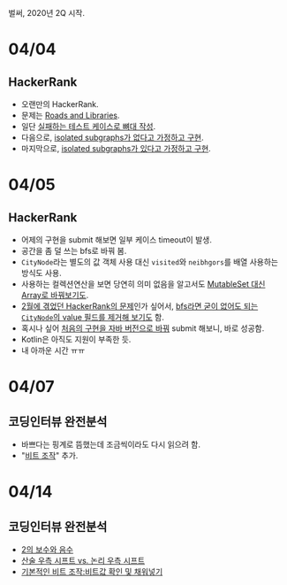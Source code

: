 벌써, 2020년 2Q 시작.

# 04/04

## HackerRank

- 오랜만의 HackerRank.
- 문제는 [Roads and Libraries](https://www.hackerrank.com/challenges/torque-and-development/problem?h_l=interview&playlist_slugs%5B%5D=interview-preparation-kit&playlist_slugs%5B%5D=graphs).
- 일단 [실패하는 테스트 케이스로 뼈대 작성](https://github.com/codehumane/algorithm/commit/13ee91e20ecf167896feb4e8ef38726083d994b1).
- 다음으로, [isolated subgraphs가 없다고 가정하고 구현](https://github.com/codehumane/algorithm/commit/dccefc9b79126b2209dcda21d4309da99c0386b1).
- 마지막으로, [isolated subgraphs가 있다고 가정하고 구현](https://github.com/codehumane/algorithm/commit/ad7bc984ca705a52ee724346bb89b972a3a70be9).

# 04/05

## HackerRank

- 어제의 구현을 submit 해보면 일부 케이스 timeout이 발생.
- 공간을 좀 덜 쓰는 bfs로 바꿔 봄.
- `CityNode`라는 별도의 값 객체 사용 대신 `visited`와 `neibhgors`를 배열 사용하는 방식도 사용.
- 사용하는 컬렉션연산을 보면 당연히 의미 없음을 알고서도 [MutableSet 대신 Array로 바꿔보기도](https://github.com/codehumane/algorithm/commit/d400c63c197897da59c596dc6a9c8e0c0d962183).
- [2월에 겪었던 HackerRank의 문제](https://github.com/codehumane/what-i-learned/blob/master/til/2020-1Q.md#0202)인가 싶어서, [bfs라면 굳이 없어도 되는 `CityNode`의 value 필드를 제거해 보기도](https://github.com/codehumane/algorithm/commit/ada59d33064d7fe7de3b0db0646266ffa6537ae7) 함.
- 혹시나 싶어 [처음의 구현을 자바 버전으로 바꿔](https://github.com/codehumane/algorithm/commit/8863c422a182b2b2afd299f00037abbbced12bc3) submit 해보니, 바로 성공함.
- Kotlin은 아직도 지원이 부족한 듯.
- 내 아까운 시간 ㅠㅠ

# 04/07

## 코딩인터뷰 완전분석

- 바쁘다는 핑계로 뜸했는데 조금씩이라도 다시 읽으려 함.
- "[비트 조작](https://github.com/codehumane/what-i-learned/blob/master/book/ctci/README.md#%EB%B9%84%ED%8A%B8-%EC%A1%B0%EC%9E%91)" 추가.

# 04/14

## 코딩인터뷰 완전분석

- [2의 보수와 음수](https://github.com/codehumane/what-i-learned/blob/master/book/ctci/README.md#2%EC%9D%98-%EB%B3%B4%EC%88%98%EC%99%80-%EC%9D%8C%EC%88%98)
- [산술 우측 시프트 vs. 논리 우측 시프트](https://github.com/codehumane/what-i-learned/blob/master/book/ctci/README.md#%EC%82%B0%EC%88%A0-%EC%9A%B0%EC%B8%A1-%EC%8B%9C%ED%94%84%ED%8A%B8-vs-%EB%85%BC%EB%A6%AC-%EC%9A%B0%EC%B8%A1-%EC%8B%9C%ED%94%84%ED%8A%B8)
- [기본적인 비트 조작:비트값 확인 및 채워넣기](https://github.com/codehumane/what-i-learned/blob/master/book/ctci/README.md#%EA%B8%B0%EB%B3%B8%EC%A0%81%EC%9D%B8-%EB%B9%84%ED%8A%B8-%EC%A1%B0%EC%9E%91-%EB%B9%84%ED%8A%B8%EA%B0%92-%ED%99%95%EC%9D%B8-%EB%B0%8F-%EC%B1%84%EC%9B%8C%EB%84%A3%EA%B8%B0)

